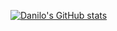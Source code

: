 [![Danilo's GitHub stats](https://github-readme-stats.vercel.app/api?username=danilosampaio&theme=tokyonight)](https://github.com/danilosampaio/github-readme-stats)
